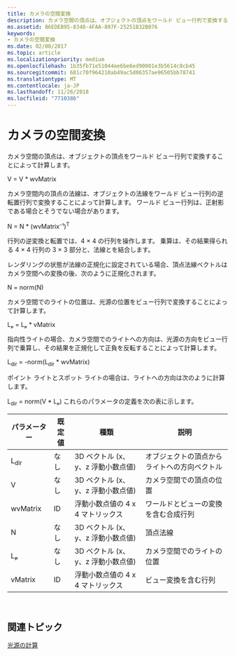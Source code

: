 ```yaml
---
title: カメラの空間変換
description: カメラ空間の頂点は、オブジェクトの頂点をワールド ビュー行列で変換することによって計算します。
ms.assetid: 86EDEB95-8348-4FAA-897F-25251B32B076
keywords:
- カメラの空間変換
ms.date: 02/08/2017
ms.topic: article
ms.localizationpriority: medium
ms.openlocfilehash: 1b35fb71e51044ee6be6ed90001e3b5614c8cb45
ms.sourcegitcommit: 681c70f964210ab49ac5d06357ae96505bb78741
ms.translationtype: MT
ms.contentlocale: ja-JP
ms.lasthandoff: 11/26/2018
ms.locfileid: "7710386"
---
```

# <a name="camera-space-transformations"></a>カメラの空間変換


カメラ空間の頂点は、オブジェクトの頂点をワールド ビュー行列で変換することによって計算します。

V = V \* wvMatrix

カメラ空間内の頂点の法線は、オブジェクトの法線をワールド ビュー行列の逆転置行列で変換することによって計算します。 ワールド ビュー行列は、正射影である場合とそうでない場合があります。

N = N \* (wvMatrix⁻¹)<sup>T</sup>

行列の逆変換と転置では、4 × 4 の行列を操作します。 乗算は、その結果得られる 4 × 4 行列の 3 × 3 部分と、法線とを結合します。

レンダリングの状態が法線の正規化に設定されている場合、頂点法線ベクトルはカメラ空間への変換の後、次のように正規化されます。

N = norm(N)

カメラ空間でのライトの位置は、光源の位置をビュー行列で変換することによって計算します。

Lₚ = Lₚ \* vMatrix

指向性ライトの場合、カメラ空間でのライトへの方向は、光源の方向をビュー行列で乗算し、その結果を正規化して正負を反転することによって計算します。

L<sub>dir</sub> = -norm(L<sub>dir</sub> \* wvMatrix)

ポイント ライトとスポット ライトの場合は、ライトへの方向は次のように計算します。

L<sub>dir</sub> = norm(V \* Lₚ) これらのパラメータの定義を次の表に示します。

| パラメーター       | 既定値 | 種類                                          | 説明                                               |
|-----------------|---------------|-----------------------------------------------|-----------------------------------------------------------|
| L<sub>dir</sub> | なし           | 3D ベクトル (x、y、z 浮動小数点値) | オブジェクトの頂点からライトへの方向ベクトル          |
| V               | なし           | 3D ベクトル (x、y、z 浮動小数点値) | カメラ空間での頂点の位置                           |
| wvMatrix        | ID      | 浮動小数点値の 4 x 4 マトリックス           | ワールドとビューの変換を含む合成行列 |
| N               | なし           | 3D ベクトル (x、y、z 浮動小数点値) | 頂点法線                                             |
| Lₚ              | なし           | 3D ベクトル (x、y、z 浮動小数点値) | カメラ空間でのライトの位置                            |
| vMatrix         | ID      | 浮動小数点値の 4 x 4 マトリックス           | ビュー変換を含む行列                      |

 

## <a name="span-idrelated-topicsspanrelated-topics"></a><span id="related-topics"></span>関連トピック


[光源の計算](mathematics-of-lighting.md)

 

 




